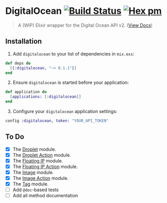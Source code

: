 # DigitalOcean [![Build Status](https://travis-ci.org/lukeed/elixir-digitalocean.svg?branch=master)](https://travis-ci.org/lukeed/elixir-digitalocean) [![Hex pm](http://img.shields.io/hexpm/v/digitalocean.svg?style=flat)](https://hex.pm/packages/digitalocean)

> A (WIP) Elixir wrapper for the Digital Ocean API v2. ([View Docs](https://hexdocs.pm/digitalocean/))

## Installation

1. Add `digitalocean` to your list of dependencies in `mix.exs`:

  ```elixir
  def deps do
    [{:digitalocean, "~> 0.1.1"}]
  end
  ```

2. Ensure `digitalocean` is started before your application:

  ```elixir
  def application do
    [applications: [:digitalocean]]
  end
  ```

3. Configure your `digitalocean` application settings:

  ```elixir
  config :digitalocean, token: "YOUR_API_TOKEN"
  ```

## To Do

- [x] The [Droplet](https://developers.digitalocean.com/documentation/v2/#droplets) module.
- [x] The [Droplet Action](https://developers.digitalocean.com/documentation/v2/#droplet-actions) module.
- [x] The [Floating IP](https://developers.digitalocean.com/documentation/v2/#floating-ips) module.
- [x] The [Floating IP Action](https://developers.digitalocean.com/documentation/v2/#floating-ip-actions) module.
- [x] The [Image](https://developers.digitalocean.com/documentation/v2/#images) module.
- [x] The [Image Action](https://developers.digitalocean.com/documentation/v2/#image-actions) module.
- [x] The [Tag](https://developers.digitalocean.com/documentation/v2/#tags) module.
- [ ] Add `@doc`-based tests
- [ ] Add all method documentation
